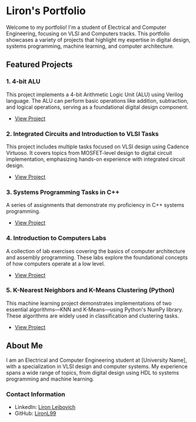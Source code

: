 # Liron's Portfolio

Welcome to my portfolio! I'm a student of Electrical and Computer Engineering, focusing on VLSI and Computers tracks. This portfolio showcases a variety of projects that highlight my expertise in digital design, systems programming, machine learning, and computer architecture.

## Featured Projects

### 1. 4-bit ALU
This project implements a 4-bit Arithmetic Logic Unit (ALU) using Verilog language. The ALU can perform basic operations like addition, subtraction, and logical operations, serving as a foundational digital design component.
- [View Project](https://github.com/LironL99/portfolio/tree/main/4-bit-ALU)

### 2. Integrated Circuits and Introduction to VLSI Tasks
This project includes multiple tasks focused on VLSI design using Cadence Virtuoso. It covers topics from MOSFET-level design to digital circuit implementation, emphasizing hands-on experience with integrated circuit design.
- [View Project](https://github.com/LironL99/portfolio/tree/main/Integrated-Circuits-and-Introduction-to-VLSI-Tasks)

### 3. Systems Programming Tasks in C++
A series of assignments that demonstrate my proficiency in C++ systems programming.
- [View Project](https://github.com/LironL99/portfolio/tree/main/Systems-Programming-Tasks-CPP)

### 4. Introduction to Computers Labs
A collection of lab exercises covering the basics of computer architecture and assembly programming. These labs explore the foundational concepts of how computers operate at a low level.
- [View Project](https://github.com/LironL99/portfolio/tree/main/Introduction-to-Computers-Labs)

### 5. K-Nearest Neighbors and K-Means Clustering (Python)
This machine learning project demonstrates implementations of two essential algorithms—KNN and K-Means—using Python's NumPy library. These algorithms are widely used in classification and clustering tasks.
- [View Project](https://github.com/LironL99/portfolio/tree/main/KNN-and-K-Means-Implementation-Python)

## About Me
I am an Electrical and Computer Engineering student at [University Name], with a specialization in VLSI design and computer systems. My experience spans a wide range of topics, from digital design using HDL to systems programming and machine learning.

### Contact Information
- LinkedIn: [Liron Leibovich](https://www.linkedin.com/in/liron-leibovich1)
- GitHub: [LironL99](https://github.com/LironL99)
